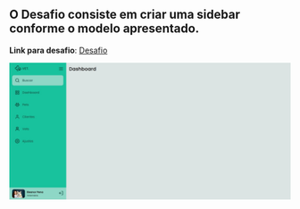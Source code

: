 ## O Desafio consiste em criar uma sidebar conforme o modelo apresentado.

**Link para desafio**: [Desafio](https://efficient-sloth-d85.notion.site/Desafio-Sidebar-f2251eb4976941eb958326ea327ffeb9)

![](layout/Open.jpg)
